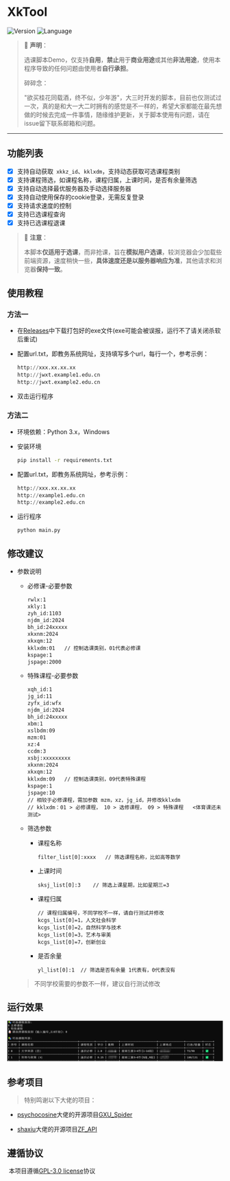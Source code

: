 # XkTool

![Version](https://img.shields.io/badge/Version-1.0.4-blue.svg) ![Language](https://img.shields.io/badge/Language-Python3-red.svg) 

> 📌 **声明**：
>
> ​	选课脚本Demo，仅支持**自用**，**禁止**用于**商业用途**或其他**非法用途**，使用本程序导致的任何问题由使用者**自行承担**。
>
> 碎碎念：
>
> ​	"欲买桂花同载酒，终不似，少年游"，大三时开发的脚本，目前也仅测试过一次，真的是和大一大二时拥有的感觉是不一样的，希望大家都能在最先想做的时候去完成一件事情，随缘维护更新，关于脚本使用有问题，请在issue留下联系邮箱和问题。

---------------------------------------------------------------------------------------------------------------------------------------

## 功能列表

- [x] 支持自动获取` xkkz_id`、`kklxdm`，支持动态获取可选课程类别
- [x] 支持课程筛选，如课程名称，课程归属，上课时间，是否有余量筛选
- [x] 支持自动选择最优服务器及手动选择服务器
- [x] 支持自动使用保存的cookie登录，无需反复登录
- [x] 支持请求速度的控制
- [x] 支持已选课程查询
- [x] 支持已选课程退课

> 📌 **注意**：
>
> ​	本脚本**仅适用于选课**，而非抢课，旨在**模拟用户选课**，较浏览器会少加载些前端资源，速度稍快一些，**具体速度还是以服务器响应为准**，其他请求和浏览器**保持一致**。

## 使用教程

### 方法一

- 在[Releases](https://github.com/c0yt/xkTool/releases/tag/xkTool)中下载打包好的exe文件(exe可能会被误报，运行不了请关闭杀软后重试)

- 配置url.txt，即教务系统网址，支持填写多个url，每行一个，参考示例：

  ```python
  http://xxx.xx.xx.xx
  http://jwxt.example1.edu.cn
  http://jwxt.example2.edu.cn
  ```

- 双击运行程序

### 方法二

- 环境依赖：Python 3.x，Windows

- 安装环境

  ```bash
  pip install -r requirements.txt
  ```

- 配置url.txt，即教务系统网址，参考示例：

  ```python
  http://xxx.xx.xx.xx
  http://example1.edu.cn
  http://example2.edu.cn
  ```

- 运行程序

  ```python
  python main.py
  ```

## 修改建议

- 参数说明

  - 必修课-必要参数

    ```
    rwlx:1
    xkly:1
    zyh_id:1103
    njdm_id:2024
    bh_id:24xxxxx
    xkxnm:2024
    xkxqm:12
    kklxdm:01	// 控制选课类别，01代表必修课
    kspage:1
    jspage:2000
    ```

  - 特殊课程-必要参数

    ```
    xqh_id:1
    jg_id:11
    zyfx_id:wfx
    njdm_id:2024
    bh_id:24xxxxx
    xbm:1
    xslbdm:09
    mzm:01
    xz:4
    ccdm:3
    xsbj:xxxxxxxxx
    xkxnm:2024
    xkxqm:12
    kklxdm:09	// 控制选课类别，09代表特殊课程
    kspage:1
    jspage:10
    // 相较于必修课程，需加参数 mzm，xz，jg_id，并修改kklxdm
    // kklxdm：01 > 必修课程， 10 > 选修课程， 09 > 特殊课程	<体育课还未测试>
    ```

  - 筛选参数

    - 课程名称

      ```
      filter_list[0]:xxxx	// 筛选课程名称，比如高等数学
      ```

    - 上课时间

      ```
      sksj_list[0]:3	// 筛选上课星期，比如星期三=3
      ```

    - 课程归属

      ```
      // 课程归属编号，不同学校不一样，请自行测试并修改
      kcgs_list[0]=1，人文社会科学
      kcgs_list[0]=2，自然科学与技术
      kcgs_list[0]=3，艺术与审美
      kcgs_list[0]=7，创新创业
      ```

    - 是否余量

      ```
      yl_list[0]:1	// 筛选是否有余量 1代表有，0代表没有
      ```

  > 不同学校需要的参数不一样，建议自行测试修改

## 运行效果

![demo](img/demo1.png)

## 参考项目

> 特别鸣谢以下大佬的项目：

- [psychocosine](https://github.com/psychocosine)大佬的开源项目[GXU_Spider](https://github.com/psychocosine/GXU_Spider)

- [shaxiu](https://github.com/shaxiu)大佬的开源项目[ZF_API](https://github.com/shaxiu/ZF_API)

## 遵循协议

​	本项目遵循[GPL-3.0 license](https://github.com/c0yt/xkTool/blob/main/LICENSE)协议

